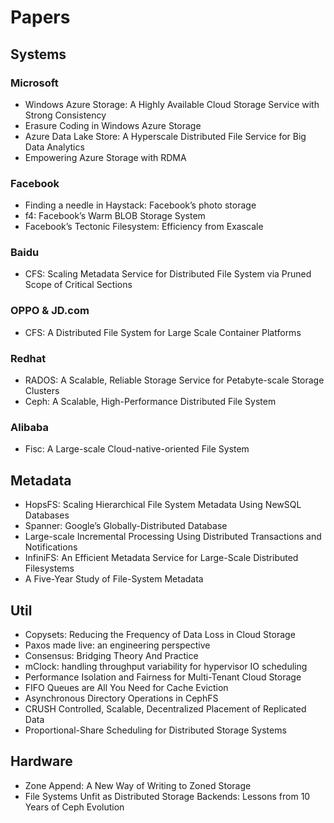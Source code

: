 # Papers

## Systems

### Microsoft

* Windows Azure Storage: A Highly Available Cloud Storage Service with Strong Consistency
* Erasure Coding in Windows Azure Storage
* Azure Data Lake Store: A Hyperscale Distributed File Service for Big Data Analytics
* Empowering Azure Storage with RDMA

### Facebook

* Finding a needle in Haystack: Facebook’s photo storage
* f4: Facebook’s Warm BLOB Storage System
* Facebook’s Tectonic Filesystem: Efficiency from Exascale

### Baidu

* CFS: Scaling Metadata Service for Distributed File System via Pruned Scope of Critical Sections

### OPPO & JD.com

* CFS: A Distributed File System for Large Scale Container Platforms

### Redhat

* RADOS: A Scalable, Reliable Storage Service for Petabyte-scale Storage Clusters
* Ceph: A Scalable, High-Performance Distributed File System

### Alibaba

* Fisc: A Large-scale Cloud-native-oriented File System

## Metadata

* HopsFS: Scaling Hierarchical File System Metadata Using NewSQL Databases
* Spanner: Google’s Globally-Distributed Database
* Large-scale Incremental Processing Using Distributed Transactions and Notifications
* InfiniFS: An Efficient Metadata Service for Large-Scale Distributed Filesystems
* A Five-Year Study of File-System Metadata

## Util

* Copysets: Reducing the Frequency of Data Loss in Cloud Storage
* Paxos made live: an engineering perspective
* Consensus: Bridging Theory And Practice
* mClock: handling throughput variability for hypervisor IO scheduling
* Performance Isolation and Fairness for Multi-Tenant Cloud Storage
* FIFO Queues are All You Need for Cache Eviction
* Asynchronous Directory Operations in CephFS
* CRUSH Controlled, Scalable, Decentralized Placement of Replicated Data
* Proportional-Share Scheduling for Distributed Storage Systems

## Hardware

* Zone Append: A New Way of Writing to Zoned Storage
* File Systems Unfit as Distributed Storage Backends: Lessons from 10 Years of Ceph Evolution